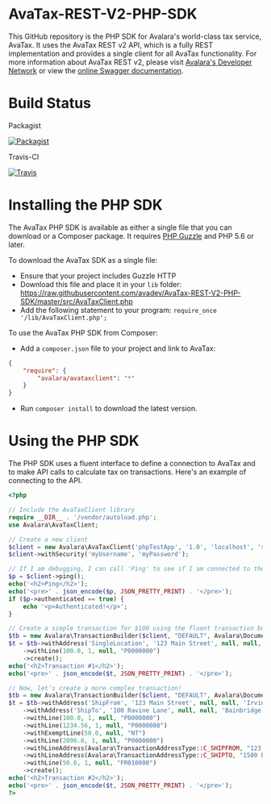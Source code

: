 # AvaTax-REST-V2-PHP-SDK

This GitHub repository is the PHP SDK for Avalara's world-class tax service, AvaTax.  It uses the AvaTax REST v2 API, which is a fully REST implementation and provides a single client for all AvaTax functionality.  For more information about AvaTax REST v2, please visit [Avalara's Developer Network](http://developer.avalara.com/) or view the [online Swagger documentation](https://sandbox-rest.avatax.com/swagger/ui/index.html).

# Build Status

Packagist

[![Packagist](https://img.shields.io/packagist/v/avalara/avataxclient.svg?style=plastic)](https://packagist.org/packages/avalara/avataxclient)

Travis-CI

[![Travis](https://api.travis-ci.org/avadev/AvaTax-REST-V2-PHP-SDK.svg?branch=master&style=plastic)](https://travis-ci.org/avadev/AvaTax-REST-V2-PHP-SDK)

# Installing the PHP SDK

The AvaTax PHP SDK is available as either a single file that you can download or a Composer package.  It requires [PHP Guzzle](http://docs.guzzlephp.org/en/latest/) and PHP 5.6 or later.

To download the AvaTax SDK as a single file:
* Ensure that your project includes Guzzle HTTP
* Download this file and place it in your `lib` folder: https://raw.githubusercontent.com/avadev/AvaTax-REST-V2-PHP-SDK/master/src/AvaTaxClient.php
* Add the following statement to your program: `require_once '/lib/AvaTaxClient.php';`

To use the AvaTax PHP SDK from Composer:
* Add a `composer.json` file to your project and link to AvaTax:

```json
{
    "require": {
        "avalara/avataxclient": "*"
    }
}
```

* Run `composer install` to download the latest version.

# Using the PHP SDK

The PHP SDK uses a fluent interface to define a connection to AvaTax and to make API calls to calculate tax on transactions.  Here's an example of connecting to the API.

```php
<?php

// Include the AvaTaxClient library
require __DIR__ . '/vendor/autoload.php';
use Avalara\AvaTaxClient;

// Create a new client
$client = new Avalara\AvaTaxClient('phpTestApp', '1.0', 'localhost', 'sandbox');
$client->withSecurity('myUsername', 'myPassword');

// If I am debugging, I can call 'Ping' to see if I am connected to the server
$p = $client->ping();
echo('<h2>Ping</h2>');
echo('<pre>' . json_encode($p, JSON_PRETTY_PRINT) . '</pre>');
if ($p->authenticated == true) {
    echo '<p>Authenticated!</p>';
}

// Create a simple transaction for $100 using the fluent transaction builder
$tb = new Avalara\TransactionBuilder($client, "DEFAULT", Avalara\DocumentType::C_SALESINVOICE, 'ABC');
$t = $tb->withAddress('SingleLocation', '123 Main Street', null, null, 'Irvine', 'CA', '92615', 'US')
    ->withLine(100.0, 1, null, "P0000000")
    ->create();
echo('<h2>Transaction #1</h2>');
echo('<pre>' . json_encode($t, JSON_PRETTY_PRINT) . '</pre>');

// Now, let's create a more complex transaction!
$tb = new Avalara\TransactionBuilder($client, "DEFAULT", Avalara\DocumentType::C_SALESINVOICE, 'ABC');
$t = $tb->withAddress('ShipFrom', '123 Main Street', null, null, 'Irvine', 'CA', '92615', 'US')
    ->withAddress('ShipTo', '100 Ravine Lane', null, null, 'Bainbridge Island', 'WA', '98110', 'US')
    ->withLine(100.0, 1, null, "P0000000")
    ->withLine(1234.56, 1, null, "P0000000")
    ->withExemptLine(50.0, null, "NT")
    ->withLine(2000.0, 1, null, "P0000000")
    ->withLineAddress(Avalara\TransactionAddressType::C_SHIPFROM, "123 Main Street", null, null, "Irvine", "CA", "92615", "US")
    ->withLineAddress(Avalara\TransactionAddressType::C_SHIPTO, "1500 Broadway", null, null, "New York", "NY", "10019", "US")
    ->withLine(50.0, 1, null, "FR010000")
    ->create();
echo('<h2>Transaction #2</h2>');
echo('<pre>' . json_encode($t, JSON_PRETTY_PRINT) . '</pre>');
?>
```
